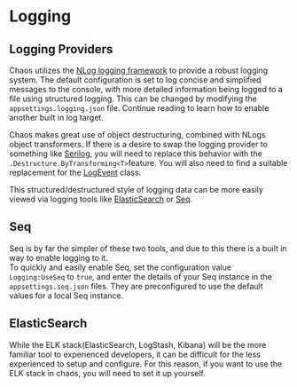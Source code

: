 # Logging

## Logging Providers

Chaos utilizes the [NLog logging framework](https://nlog-project.org/) to provide a robust logging system. The default
configuration is set to log concise and simplified messages to the console, with more detailed information being logged
to a file using structured logging.
This can be changed by modifying the `appsettings.logging.json` file. Continue reading to learn how to enable another
built in log target.

Chaos makes great use of object destructuring, combined with NLogs object transformers. If there is a desire to swap the
logging provider to something like [Serilog](https://serilog.net/), you will need to replace this behavior with
the `.Destructure.ByTransforming<T>`feature. You will also need to find a suitable replacement for
the [LogEvent](<xref:Chaos.NLog.Logging.LogEvent>) class.

This structured/destructured style of logging data can be more easily viewed via logging tools
like [ElasticSearch](https://www.elastic.co/) or [Seq](https://datalust.co/seq).

## Seq

Seq is by far the simpler of these two tools, and due to this there is a built in way to enable logging to it.  
To quickly and easily enable Seq, set the configuration value `Logging:UseSeq` to `true`, and enter the details of
your Seq instance in the `appsettings.seq.json` files. They are preconfigured to use the default values for a local Seq
instance.

## ElasticSearch

While the ELK stack(ElasticSearch, LogStash, Kibana) will be the more familiar tool to experienced developers, it can be
difficult for the less experienced to setup and configure. For this reason, if you want to use the ELK stack in chaos,
you will need to set it up yourself.